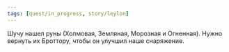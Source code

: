 ```yaml
---
tags: [quest/in_progress, story/leylon]
---
```


Шучу нашел руны (Холмовая, Земляная, Морозная и Огненная). Нужно вернуть их Броттору, чтобы он улучшил наше снаряжение.
